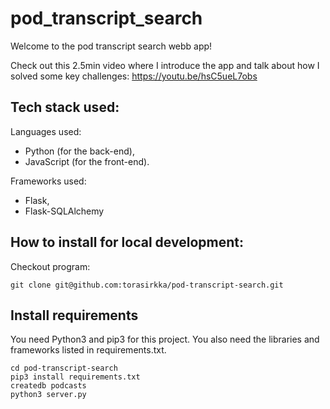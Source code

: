 # pod_transcript_search
Welcome to the pod transcript search webb app!

Check out this 2.5min video where I introduce the app and talk about how I solved some key challenges:
https://youtu.be/hsC5ueL7obs

## Tech stack used:
Languages used:
- Python (for the back-end),
- JavaScript (for the front-end).

Frameworks used:
- Flask,
- Flask-SQLAlchemy

## How to install for local development:
Checkout program:
```
git clone git@github.com:torasirkka/pod-transcript-search.git
```
## Install requirements
You need Python3 and pip3 for this project. You also need the libraries and frameworks listed in requirements.txt. 
```
cd pod-transcript-search
pip3 install requirements.txt
createdb podcasts
python3 server.py
```
